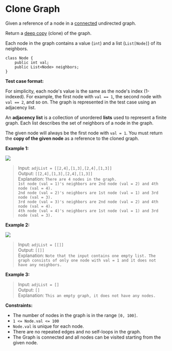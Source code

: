 # Clone Graph

Given a reference of a node in a [connected](https://en.wikipedia.org/wiki/Connectivity_(graph_theory)#Connected_graph) undirected graph.

Return a [deep copy](https://en.wikipedia.org/wiki/Object_copying#Deep_copy) (clone) of the graph.

Each node in the graph contains a value (`int`) and a list (`List[Node]`) of its neighbors.

```
class Node {
    public int val;
    public List<Node> neighbors;
}
```

**Test case format:**

For simplicity, each node's value is the same as the node's index (1-indexed). For example, the first node with `val == 1`, the second node with `val == 2`, and so on. The graph is represented in the test case using an adjacency list.

An **adjacency list** is a collection of unordered **lists** used to represent a finite graph. Each list describes the set of neighbors of a node in the graph.

The given node will always be the first node with `val = 1`. You must return the **copy of the given node** as a reference to the cloned graph.

**Example 1:**

![](https://assets.leetcode.com/uploads/2019/11/04/133_clone_graph_question.png)

> Input: `adjList = [[2,4],[1,3],[2,4],[1,3]]`  
> Output: `[[2,4],[1,3],[2,4],[1,3]]`  
> Explanation: `There are 4 nodes in the graph.`  
> `1st node (val = 1)'s neighbors are 2nd node (val = 2) and 4th node (val = 4).`  
> `2nd node (val = 2)'s neighbors are 1st node (val = 1) and 3rd node (val = 3).`  
> `3rd node (val = 3)'s neighbors are 2nd node (val = 2) and 4th node (val = 4).`  
> `4th node (val = 4)'s neighbors are 1st node (val = 1) and 3rd node (val = 3).`

**Example 2:**

![](https://assets.leetcode.com/uploads/2020/01/07/graph.png)

> Input: `adjList = [[]]`  
> Output: `[[]]`  
> Explanation: `Note that the input contains one empty list. The graph consists of only one node with val = 1 and it does not have any neighbors.`

**Example 3:**

> Input: `adjList = []`  
> Output: `[]`  
> Explanation: `This an empty graph, it does not have any nodes.`

**Constraints:**

* The number of nodes in the graph is in the range `[0, 100]`.
* `1 <= Node.val <= 100`
* `Node.val` is unique for each node.
* There are no repeated edges and no self-loops in the graph.
* The Graph is connected and all nodes can be visited starting from the given node.
